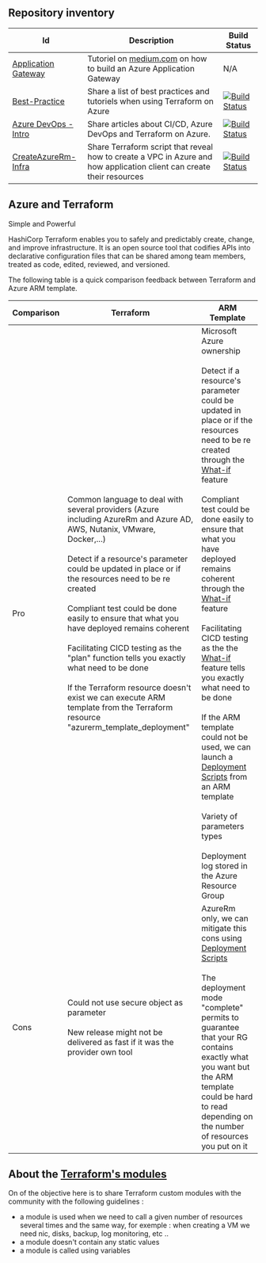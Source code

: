 Repository inventory
------------

| Id  | Description | Build Status |
| ------------- | ------------- | ------------- |
| [Application Gateway](azurerm_application_gateway) | Tutoriel on [medium.com](https://medium.com/faun/build-an-azure-application-gateway-with-terraform-8264fbd5fa42/?WT.mc_id=AZ-MVP-5003548) on how to build an Azure Application Gateway | N/A |
| [Best-Practice](Best-Practice) | Share a list of best practices and tutoriels when using Terraform on Azure | [![Build Status](https://dev.azure.com/jamesdld23/vpc_lab/_apis/build/status/JamesDLD.terraform%20BP?branchName=master)](https://dev.azure.com/jamesdld23/vpc_lab/_build/latest?definitionId=5&branchName=master) |
| [Azure DevOps - Intro](AzureDevops-Introduction) | Share articles about CI/CD, Azure DevOps and Terraform on Azure. | [![Build Status](https://dev.azure.com/jamesdld23/vpc_lab/_apis/build/status/JamesDLD.terraform%20Introduction?branchName=master)](https://dev.azure.com/jamesdld23/vpc_lab/_build/latest?definitionId=9&branchName=master) |
| [CreateAzureRm-Infra](CreateAzureRm-Infra)  | Share Terraform script that reveal how to create a VPC in Azure and how application client can create their resources | [![Build Status](https://dev.azure.com/jamesdld23/vpc_lab/_apis/build/status/JamesDLD.terraform%20VPC?branchName=master)](https://dev.azure.com/jamesdld23/vpc_lab/_build/latest?definitionId=6&branchName=master) |


Azure and Terraform
------------
Simple and Powerful

HashiCorp Terraform enables you to safely and predictably create, change, and improve infrastructure. It is an open source tool that codifies APIs into declarative configuration files that can be shared among team members, treated as code, edited, reviewed, and versioned.

The following table is a quick comparison feedback between Terraform and Azure ARM template.

| Comparison  | Terraform | ARM Template |
| ------------- | ------------- | ------------- |
| Pro | Common language to deal with several providers (Azure including AzureRm and Azure AD, AWS, Nutanix, VMware, Docker,...)<br><br>Detect if a resource's parameter could be updated in place or if the resources need to be re created<br><br>Compliant test could be done easily to ensure that what you have deployed remains coherent<br><br>Facilitating CICD testing as the "plan" function tells you exactly what need to be done<br><br>If the Terraform resource doesn't exist we can execute ARM template from the Terraform resource "azurerm_template_deployment" | Microsoft Azure ownership<br><br>Detect if a resource's parameter could be updated in place or if the resources need to be re created through the [What-if](https://docs.microsoft.com/en-us/azure/azure-resource-manager/templates/template-deploy-what-if?tabs=azure-powershell) feature<br><br>Compliant test could be done easily to ensure that what you have deployed remains coherent through the [What-if](https://docs.microsoft.com/en-us/azure/azure-resource-manager/templates/template-deploy-what-if?tabs=azure-powershell) feature<br><br>Facilitating CICD testing as the the [What-if](https://docs.microsoft.com/en-us/azure/azure-resource-manager/templates/template-deploy-what-if?tabs=azure-powershell) feature tells you exactly what need to be done<br><br>If the ARM template could not be used, we can launch a [Deployment Scripts](https://docs.microsoft.com/en-us/azure/azure-resource-manager/templates/deployment-script-template?tabs=CLI) from an ARM template<br><br>Variety of parameters types<br><br>Deployment log stored in the Azure Resource Group |
| Cons | Could not use secure object as parameter <br><br>New release might not be delivered as fast if it was the provider own tool | AzureRm only, we can mitigate this cons using [Deployment Scripts](https://docs.microsoft.com/en-us/azure/azure-resource-manager/templates/deployment-script-template?tabs=CLI)<br><br>The deployment mode "complete" permits to guarantee that your RG contains exactly what you want but the ARM template could be hard to read depending on the number of resources you put on it | 


About the [Terraform's modules](https://registry.terraform.io/modules/JamesDLD)
------------
On of the objective here is to share Terraform custom modules with the community with the following guidelines :
-	a module is used when we need to call a given number of resources several times and the same way, for exemple : when creating a VM we need nic, disks, backup, log monitoring, etc ..
-	a module doesn't contain any static values
-	a module is called using variables

